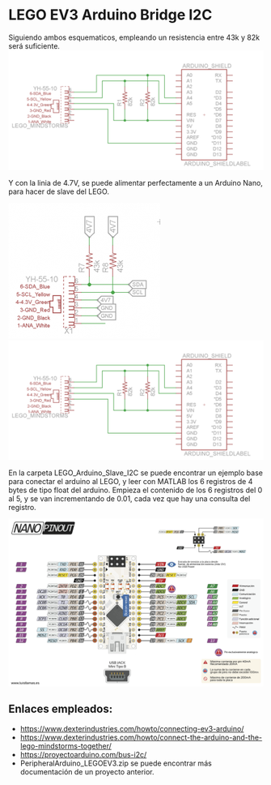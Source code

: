 # LEGO EV3 Arduino Bridge I2C

Siguiendo ambos esquematicos, empleando un resistencia entre 43k y 82k será suficiente. 
![](img\Arduino-and-NXT-Schematic.png)

Y con la linia de 4.7V, se puede alimentar perfectamente a un Arduino Nano, para hacer de slave del LEGO.

![](img/I2C-and-Pullup-Resistors.png)
![](img/Arduino-and-NXT-Schematic.png)


En la carpeta LEGO_Arduino_Slave_I2C se puede encontrar un ejemplo base para conectar el arduino al LEGO, y leer con MATLAB los 6 registros de 4 bytes de tipo float del arduino. Empieza el contenido de los 6 registros del 0 al 5, y se van incrementando de 0.01, cada vez que hay una consulta del registro.

![](img/aduino-pinout-nano.png)



## Enlaces empleados:
- https://www.dexterindustries.com/howto/connecting-ev3-arduino/
- https://www.dexterindustries.com/howto/connect-the-arduino-and-the-lego-mindstorms-together/
- https://proyectoarduino.com/bus-i2c/
- PeripheralArduino_LEGOEV3.zip se puede encontrar más documentación de un proyecto anterior.
